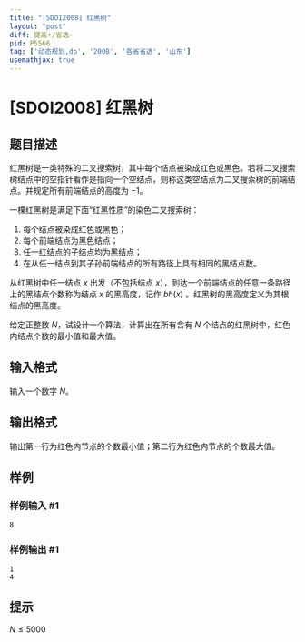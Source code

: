 ```yaml
---
title: "[SDOI2008] 红黑树"
layout: "post"
diff: 提高+/省选-
pid: P5566
tag: ['动态规划,dp', '2008', '各省省选', '山东']
usemathjax: true
---
```


# [SDOI2008] 红黑树
## 题目描述

红黑树是一类特殊的二叉搜索树，其中每个结点被染成红色或黑色。若将二叉搜索树结点中的空指针看作是指向一个空结点，则称这类空结点为二叉搜索树的前端结点。并规定所有前端结点的高度为 $-1$。

一棵红黑树是满足下面“红黑性质”的染色二叉搜索树：

1. 每个结点被染成红色或黑色；
2. 每个前端结点为黑色结点；
3. 任一红结点的子结点均为黑结点；
4. 在从任一结点到其子孙前端结点的所有路径上具有相同的黑结点数。

从红黑树中任一结点 $x$ 出发（不包括结点 $x$），到达一个前端结点的任意一条路径上的黑结点个数称为结点 $x$ 的黑高度，记作 $bh(x)$ 。红黑树的黑高度定义为其根结点的黑高度。

给定正整数 $N$，试设计一个算法，计算出在所有含有 $N$ 个结点的红黑树中，红色内结点个数的最小值和最大值。
## 输入格式

输入一个数字 $N$。
## 输出格式

输出第一行为红色内节点的个数最小值；第二行为红色内节点的个数最大值。
## 样例

### 样例输入 #1
```
8
```
### 样例输出 #1
```
1
4
```
## 提示

$N \leq 5000$
